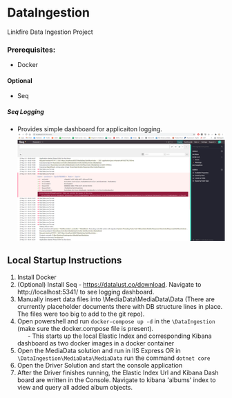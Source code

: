 # DataIngestion
Linkfire Data Ingestion Project

### Prerequisites:
- Docker
#### Optional
- Seq

##### Seq Logging
- Provides simple dashboard for applicaiton logging. 
![Seq Logging Dashboard](https://github.com/bferraro78/DataIngestion/blob/master/ReadmeMarkup/Seq.PNG)


## Local Startup Instructions
1. Install Docker
2. (Optional) Install Seq - https://datalust.co/download. Navigate to http://localhost:5341/ to see logging dashboard.
3. Manually insert data files into \MediaData\MediaData\Data (There are crurrently placeholder documents there with DB structure lines in place. The files were too big to add to the git repo).
4. Open powershell and run `docker-compose up -d` in the `\DataIngestion` (make sure the docker.compose file is present).
<br>&nbsp;&nbsp;&nbsp;&nbsp;&nbsp; - This starts up the local Elastic Index and corresponding Kibana dashboard as two docker images in a docker container
5. Open the MediaData solution and run in IIS Express OR in `\DataIngestion\MediaData\MediaData` run the command `dotnet core`
6. Open the Driver Solution and start the console application
7. After the Driver finishes running, the Elastic Index Url and Kibana Dash board are written in the Console. Navigate to kibana 'albums' index to view and query all added album objects. 
